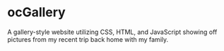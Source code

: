 # ocGallery
A gallery-style website utilizing CSS, HTML, and JavaScript showing off pictures from my recent trip back home with my family.
